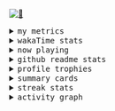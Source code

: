 [![🐙](https://hits.seeyoufarm.com/api/count/incr/badge.svg?url=https%3A%2F%2Fgithub.com%2Fktnkk%2Fhit-counter&count_bg=%23070707&title_bg=%23070707&icon=&icon_color=%23E7E7E7&title=visitors&edge_flat=true)](https://hits.seeyoufarm.com)

<details>
  <summary> <samp>my metrics</samp></summary>
  
  <br>
  
 ![🐳](https://github.com/kkhys/kkhys/blob/main/github-metrics.svg)
  
  ***
</details>

<details>
  <summary> <samp>wakaTime stats</samp></summary>
  
  <br>
  
<!--START_SECTION:waka-->
![Code Time](http://img.shields.io/badge/Code%20Time-4%2C313%20hrs%2046%20mins-blue)

**🐱 My GitHub Data** 

> 📦 5.1 MB Used in GitHub's Storage 
 > 
> 🏆 2,217 Contributions in the Year 2024
 > 
> 💼 Opted to Hire
 > 
> 📜 9 Public Repositories 
 > 
> 🔑 23 Private Repositories 
 > 
**I'm a Night 🦉** 

```text
🌞 Morning                10017 commits       ███████░░░░░░░░░░░░░░░░░░   27.30 % 
🌆 Daytime                8085 commits        ██████░░░░░░░░░░░░░░░░░░░   22.04 % 
🌃 Evening                15826 commits       ███████████░░░░░░░░░░░░░░   43.13 % 
🌙 Night                  2763 commits        ██░░░░░░░░░░░░░░░░░░░░░░░   07.53 % 
```
📅 **I'm Most Productive on Sunday** 

```text
Monday                   4297 commits        ███░░░░░░░░░░░░░░░░░░░░░░   11.71 % 
Tuesday                  4938 commits        ███░░░░░░░░░░░░░░░░░░░░░░   13.46 % 
Wednesday                4949 commits        ███░░░░░░░░░░░░░░░░░░░░░░   13.49 % 
Thursday                 5010 commits        ███░░░░░░░░░░░░░░░░░░░░░░   13.65 % 
Friday                   5158 commits        ████░░░░░░░░░░░░░░░░░░░░░   14.06 % 
Saturday                 5684 commits        ████░░░░░░░░░░░░░░░░░░░░░   15.49 % 
Sunday                   6655 commits        █████░░░░░░░░░░░░░░░░░░░░   18.14 % 
```


📊 **This Week I Spent My Time On** 

```text
🕑︎ Time Zone: Asia/Tokyo

💬 Programming Languages: 
Other                    48 hrs 11 mins      ███████████████████░░░░░░   74.23 % 
MDX                      4 hrs 35 mins       ██░░░░░░░░░░░░░░░░░░░░░░░   07.07 % 
CSS                      3 hrs 46 mins       █░░░░░░░░░░░░░░░░░░░░░░░░   05.82 % 
HTML                     2 hrs 47 mins       █░░░░░░░░░░░░░░░░░░░░░░░░   04.29 % 
Play2                    2 hrs 43 mins       █░░░░░░░░░░░░░░░░░░░░░░░░   04.20 % 

🔥 Editors: 
Chrome                   48 hrs 31 mins      ███████████████████░░░░░░   74.74 % 
IntelliJ IDEA            8 hrs 45 mins       ███░░░░░░░░░░░░░░░░░░░░░░   13.49 % 
WebStorm                 6 hrs 3 mins        ██░░░░░░░░░░░░░░░░░░░░░░░   09.33 % 
Intellijidea             1 hr 23 mins        █░░░░░░░░░░░░░░░░░░░░░░░░   02.14 % 
DataGrip                 11 mins             ░░░░░░░░░░░░░░░░░░░░░░░░░   00.30 % 

💻 Operating System: 
Mac                      64 hrs 55 mins      █████████████████████████   100.00 % 
```


 Last Updated on 2024/08/03 18:40:55 UTC
<!--END_SECTION:waka-->
  
  ***
</details>


<details>
  <summary> <samp>now playing</samp></summary>
  
  <br>
 
 [![🐟](https://spotify-github-profile.vercel.app/api/view?uid=31ryofms4dnv7mrohhepo4c4zgqu&cover_image=true&theme=default&show_offline=false&background_color=121212&bar_color=53b14f&bar_color_cover=false)](https://open.spotify.com/user/31ryofms4dnv7mrohhepo4c4zgqu)
  
  ***
</details>

<details>
  <summary> <samp>github readme stats</samp></summary>
  
  <br>
  
 <p align="left"> 
  <img alt="🐠" src="https://github-readme-stats.vercel.app/api?username=kkhys&count_private=true&show_icons=true&theme=dark&include_all_commits=true" />
  <img alt="🐟" src="https://github-readme-stats.vercel.app/api/top-langs/?username=kkhys&layout=compact&theme=dark&langs_count=10&hide=HTML,CSS,SCSS" />
</p>
  
  ***
</details>

<details>
  <summary> <samp>profile trophies</samp></summary>
  
  <br>
  
  [![🐬](https://github-profile-trophy.vercel.app/?username=kkhys&rank=SECRET,SSS,SS,S,AAA,AA,A&theme=darkhub&row=1&margin-w=10&no-bg=true)](https://github.com/ryo-ma/github-profile-trophy)
  
  ***
</details>

<details>
  <summary> <samp>summary cards</samp></summary>
  
  <br>
  
  ![🐋](https://github-profile-summary-cards.vercel.app/api/cards/profile-details?username=kkhys&theme=github_dark)
  ![🦑](https://github-profile-summary-cards.vercel.app/api/cards/repos-per-language?username=kkhys&theme=github_dark)
  ![🦭](https://github-profile-summary-cards.vercel.app/api/cards/most-commit-language?username=kkhys&theme=github_dark)
  ![🦀](https://github-profile-summary-cards.vercel.app/api/cards/stats?username=kkhys&theme=github_dark)
  ![🦈](https://github-profile-summary-cards.vercel.app/api/cards/productive-time?username=kkhys&theme=github_dark)
  
  ***
</details>

<details>
  <summary> <samp>streak stats</samp></summary>
  
  <br>
  
  [![🐠](http://github-readme-streak-stats.herokuapp.com?user=kkhys&theme=dark)](https://git.io/streak-stats)
  
  ***
</details>

<details>
  <summary> <samp>activity graph</samp></summary>
  
  <br>
  
  [![🐡](https://github-readme-activity-graph.vercel.app/graph?username=kkhys&theme=xcode)](https://github.com/ashutosh00710/github-readme-activity-graph)
  
  ***
</details>
